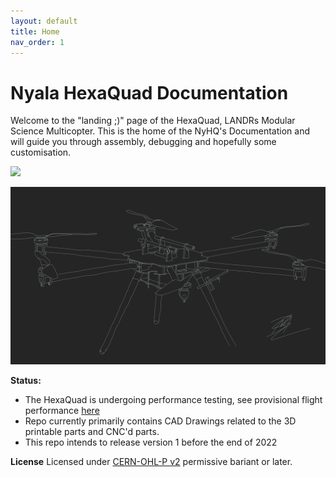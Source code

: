 ```yaml
---
layout: default
title: Home
nav_order: 1
---
```


# Nyala HexaQuad Documentation
Welcome to the "landing ;)" page of the HexaQuad, LANDRs Modular Science Multicopter.
This is the home of the NyHQ's Documentation and will guide you through assembly, debugging and hopefully some customisation. 

![](../../docs/Images/Aesthetic/HexaQuadTracing.jpg)

<a href="https://github.com/landrs-toolkit/LANDRs-Science-Drone/blob/main/Design/MechanicalDesign/MotorMounts/MMPrintV1.3c.STL">
         <img alt="3DPrintBanner" src="Images/Aesthetic/HexaQuadTracing.jpg">
 </a>

**Status:**
* The HexaQuad is undergoing performance testing, see provisional flight performance [here](https://youtu.be/huQ6nF6V_Ks)
* Repo currently primarily contains CAD Drawings related to the 3D printable parts and CNC'd parts.
* This repo intends to release version 1 before the end of 2022

**License**
Licensed under [CERN-OHL-P v2](https://cern.ch/cern-ohl) permissive bariant or later.
